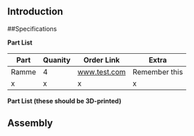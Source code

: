 ## Introduction


##Specifications


**Part List**

Part | Quanity | Order Link | Extra
------------ | ------------- | ------------- | -------------
Ramme | 4 | www.test.com | Remember this
x | x | x | x

**Part List (these should be 3D-printed)**



## Assembly



